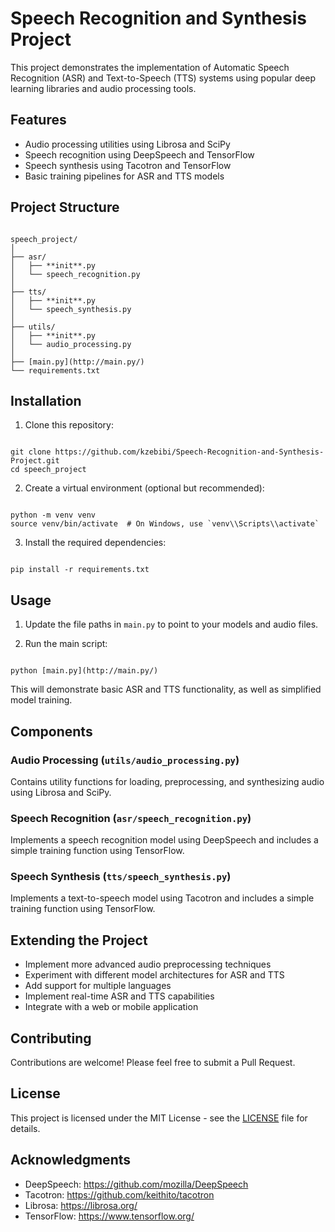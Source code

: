 
# Speech Recognition and Synthesis Project

This project demonstrates the implementation of Automatic Speech Recognition (ASR) and Text-to-Speech (TTS) systems using popular deep learning libraries and audio processing tools.

## Features

- Audio processing utilities using Librosa and SciPy
- Speech recognition using DeepSpeech and TensorFlow
- Speech synthesis using Tacotron and TensorFlow
- Basic training pipelines for ASR and TTS models

## Project Structure

```

speech_project/
│
├── asr/
│   ├── **init**.py
│   └── speech_recognition.py
│
├── tts/
│   ├── **init**.py
│   └── speech_synthesis.py
│
├── utils/
│   ├── **init**.py
│   └── audio_processing.py
│
├── [main.py](http://main.py/)
└── requirements.txt

```

## Installation

1. Clone this repository:

```

git clone https://github.com/kzebibi/Speech-Recognition-and-Synthesis-Project.git
cd speech_project

```

2. Create a virtual environment (optional but recommended):

```

python -m venv venv
source venv/bin/activate  # On Windows, use `venv\\Scripts\\activate`

```

3. Install the required dependencies:

```

pip install -r requirements.txt

```

## Usage

1. Update the file paths in `main.py` to point to your models and audio files.

2. Run the main script:

```

python [main.py](http://main.py/)

```

This will demonstrate basic ASR and TTS functionality, as well as simplified model training.

## Components

### Audio Processing (`utils/audio_processing.py`)

Contains utility functions for loading, preprocessing, and synthesizing audio using Librosa and SciPy.

### Speech Recognition (`asr/speech_recognition.py`)

Implements a speech recognition model using DeepSpeech and includes a simple training function using TensorFlow.

### Speech Synthesis (`tts/speech_synthesis.py`)

Implements a text-to-speech model using Tacotron and includes a simple training function using TensorFlow.

## Extending the Project

- Implement more advanced audio preprocessing techniques
- Experiment with different model architectures for ASR and TTS
- Add support for multiple languages
- Implement real-time ASR and TTS capabilities
- Integrate with a web or mobile application

## Contributing

Contributions are welcome! Please feel free to submit a Pull Request.

## License

This project is licensed under the MIT License - see the [LICENSE](LICENSE) file for details.

## Acknowledgments

- DeepSpeech: <https://github.com/mozilla/DeepSpeech>
- Tacotron: <https://github.com/keithito/tacotron>
- Librosa: <https://librosa.org/>
- TensorFlow: <https://www.tensorflow.org/>

```
